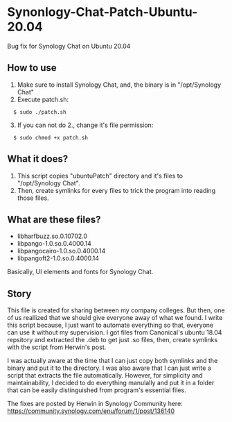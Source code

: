 # Synonlogy-Chat-Patch-Ubuntu-20.04
Bug fix for Synology Chat on Ubuntu 20.04
## How to use
1. Make sure to install Synology Chat, and, the binary is in "/opt/Synology Chat"
2. Execute patch.sh:
```
  $ sudo ./patch.sh
```
3. If you can not do 2., change it's file permission:
```
  $ sudo chmod +x patch.sh
```
## What it does?
1. This script copies "ubuntuPatch" directory and it's files to "/opt/Synology Chat".
2. Then, create symlinks for every files to trick the program into reading those files.
## What are these files?
- libharfbuzz.so.0.10702.0
- libpango-1.0.so.0.4000.14
- libpangocairo-1.0.so.0.4000.14
- libpangoft2-1.0.so.0.4000.14

Basically, UI elements and fonts for Synology Chat.
## Story
  This file is created for sharing between my company colleges. But then, one of us reallized that we should give everyone away of what we found. I write this script because, I just want to automate everything so that, everyone can use it without my supervision. I got files from Canonical's ubuntu 18.04 repsitory and extracted the .deb to get just .so files, then, create symlinks with the script from Herwin's post.

  I was actually aware at the time that I can just copy both symlinks and the binary and put it to the directory. I was also aware that I can just write a script that extracts the file automatically. However, for simplicity and maintainability, I decided to do everything manulally and put it in a folder that can be easily distinguished from program's essential files.

The fixes are posted by Herwin in Synology Community here:
https://community.synology.com/enu/forum/1/post/136140
